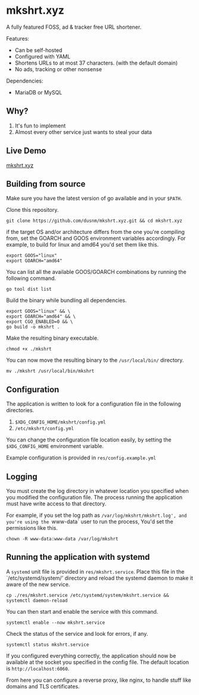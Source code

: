# mkshrt.xyz
A fully featured FOSS, ad & tracker free URL shortener.

Features:

* Can be self-hosted
* Configured with YAML
* Shortens URLs to at most 37 characters. (with the default domain)
* No ads, tracking or other nonsense

Dependencies:

* MariaDB or MySQL

## Why?

1. It's fun to implement
2. Almost every other service just wants to steal your data

## Live Demo
[mkshrt.xyz](https://mkshrt.xyz)

## Building from source

Make sure you have the latest version of go available and in your `$PATH`.

Clone this repository.
```shell
git clone https://github.com/dusnm/mkshrt.xyz.git && cd mkshrt.xyz
```

if the target OS and/or architecture differs from the one you're compiling from, set the GOARCH and GOOS environment variables accordingly.
For example, to build for linux and amd64 you'd set them like this.
```shell
export GOOS="linux"
export GOARCH="amd64"
```

You can list all the available GOOS/GOARCH combinations by running the following command.
```shell
go tool dist list
```

Build the binary while bundling all dependencies.
```shell
export GOOS="linux" && \
export GOARCH="amd64" && \
export CGO_ENABLED=0 && \
go build -o mkshrt .
```

Make the resulting binary executable.
```shell
chmod +x ./mkshrt
```

You can now move the resulting binary to the `/usr/local/bin/` directory.
```shell
mv ./mkshrt /usr/local/bin/mkshrt
```

## Configuration

The application is written to look for a configuration file in the following directories.

1. `$XDG_CONFIG_HOME/mkshrt/config.yml`
2. `/etc/mkshrt/config.yml`

You can change the configuration file location easily, by setting the `$XDG_CONFIG_HOME` environment variable.

Example configuration is provided in `res/config.example.yml`

## Logging

You must create the log directory in whatever location you specified when you modified the configuration file.
The process running the application must have write access to that directory.

For example, if you set the log path as `/var/log/mkshrt/mkshrt.log', and you're using the `www-data` user to run the process,
You'd set the permissions like this.
```shell
chown -R www-data:www-data /var/log/mkshrt
```

## Running the application with systemd

A `systemd` unit file is provided in `res/mkshrt.service`. Place this file in the `/etc/systemd/system/' directory and reload the systemd daemon to make it aware of the new service.
```shell
cp ./res/mkshrt.service /etc/systemd/system/mkshrt.service && systemctl daemon-reload
```

You can then start and enable the service with this command.
```shell
systemctl enable --now mkshrt.service
```

Check the status of the service and look for errors, if any.
```shell
systemctl status mkshrt.service
```

If you configured everything correctly, the application should now be available at the socket you specified in the config file.
The default location is `http://localhost:6060`.

From here you can configure a reverse proxy, like nginx, to handle stuff like domains and TLS certificates.
